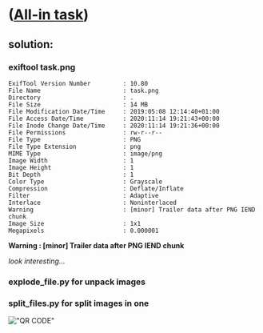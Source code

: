 # ([All-in task](https://github.com/SPbCTF/hackbattle-phdays2019/tree/master/all_in))

## solution:

### exiftool task.png

```
ExifTool Version Number         : 10.80
File Name                       : task.png
Directory                       : .
File Size                       : 14 MB
File Modification Date/Time     : 2019:05:08 12:14:40+01:00
File Access Date/Time           : 2020:11:14 19:21:43+00:00
File Inode Change Date/Time     : 2020:11:14 19:21:36+00:00
File Permissions                : rw-r--r--
File Type                       : PNG
File Type Extension             : png
MIME Type                       : image/png
Image Width                     : 1
Image Height                    : 1
Bit Depth                       : 1
Color Type                      : Grayscale
Compression                     : Deflate/Inflate
Filter                          : Adaptive
Interlace                       : Noninterlaced
Warning                         : [minor] Trailer data after PNG IEND chunk
Image Size                      : 1x1
Megapixels                      : 0.000001
```

**Warning                         : [minor] Trailer data after PNG IEND chunk**

*look interesting...*

### explode_file.py for unpack images

### split_files.py for split images in one

!["QR CODE"](https://sun9-16.userapi.com/rcInahSKKgOhiIYpqKIZdOR05KLNZaEfpF_UKQ/eOS_YohHVBk.jpg "out qr code")
